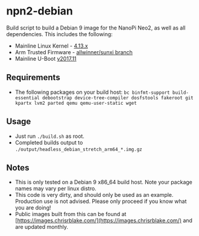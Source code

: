 # npn2-debian

Build script to build a Debian 9 image for the NanoPi Neo2, as well as all dependencies. This includes the following:

- Mainline Linux Kernel - [4.13.x](https://git.kernel.org/pub/scm/linux/kernel/git/stable/linux-stable.git/log/?h=linux-4.13.y)
- Arm Trusted Firmware - [allwinner/sunxi branch](https://github.com/apritzel/arm-trusted-firmware/tree/allwinner)
- Mainline U-Boot [v2017.11](https://github.com/u-boot/u-boot/tree/v2017.11)

## Requirements

- The following packages on your build host: `bc binfmt-support build-essential debootstrap device-tree-compiler dosfstools fakeroot git kpartx lvm2 parted qemu qemu-user-static wget`

## Usage
- Just run `./build.sh` as root.
- Completed builds output to `./output/headless_debian_stretch_arm64_*.img.gz`

## Notes

- This is only tested on a Debian 9 x86_64 build host. Note your package names may vary per linux distro.
- This code is very dirty, and should only be used as an example. Production use is not advised. Please only proceed if you know what you are doing!
- Public images built from this can be found at [https://images.chrisrblake.com/](https://images.chrisrblake.com/) and are updated monthly.

